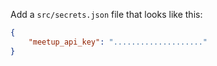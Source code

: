Add a `src/secrets.json` file that looks like this:

```json
{
    "meetup_api_key": "...................."
}
```
